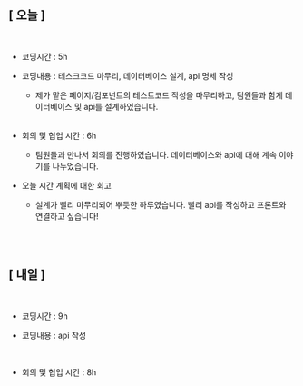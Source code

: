 ## [ 오늘 ]

<br/>

- 코딩시간 : 5h
- 코딩내용 : 테스크코드 마무리, 데이터베이스 설계, api 명세 작성

  - 제가 맡은 페이지/컴포넌트의 테스트코드 작성을 마무리하고, 팀원들과 함게 데이터베이스 및 api를 설계하였습니다.

  <br/>

- 회의 및 협업 시간 : 6h

  - 팀원들과 만나서 회의를 진행하였습니다. 데이터베이스와 api에 대해 계속 이야기를 나누었습니다.

- 오늘 시간 계획에 대한 회고

  - 설계가 빨리 마무리되어 뿌듯한 하루였습니다. 빨리 api를 작성하고 프론트와 연결하고 싶습니다!

  <br/>

<br/>

## [ 내일 ]

<br/>

- 코딩시간 : 9h

- 코딩내용 : api 작성

    <br/>

- 회의 및 협업 시간 : 8h
